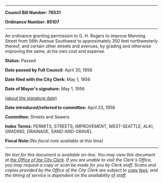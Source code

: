 

********

**Council Bill Number: 76531**
   
**Ordinance Number: 85107**
********

 An ordinance granting permission to G. H. Rogers to improve Manning Street from 56th Avenue Southwest to approximately 350 feet northwesterly thereof, and certain other streets and avenues, by grading and otherwise improving the same, at his own cost and expense.

**Status:** Passed
   
**Date passed by Full Council:** April 30, 1956
   
**Date filed with the City Clerk:** May 1, 1956
   
**Date of Mayor's signature:** May 1, 1956
   
[(about the signature date)](/~public/approvaldate.htm)
   
   
   
**Date introduced/referred to committee:** April 23, 1956
   
**Committee:** Streets and Sewers
   
   
**Index Terms:** PERMITS, STREETS, IMPROVEMENT, WEST-SEATTLE, ALKI, GRADING, DRAINAGE, SAND-AND-GRAVEL

**Fiscal Note:**_(No fiscal note available at this time)_
********

_No text for this document is available on-line. You may view this document at [the Office of the City Clerk](http://www.seattle.gov/leg/clerk/contactUs.htm). If you are unable to visit the Clerk's Office, you may request a copy or scan be made for you by Clerk staff. Scans and copies provided by the Office of the City Clerk are subject to [copy fees](http://clerk.seattle.gov/~public/clerkfees.htm), and the timing of service is dependent on the availability of staff._

